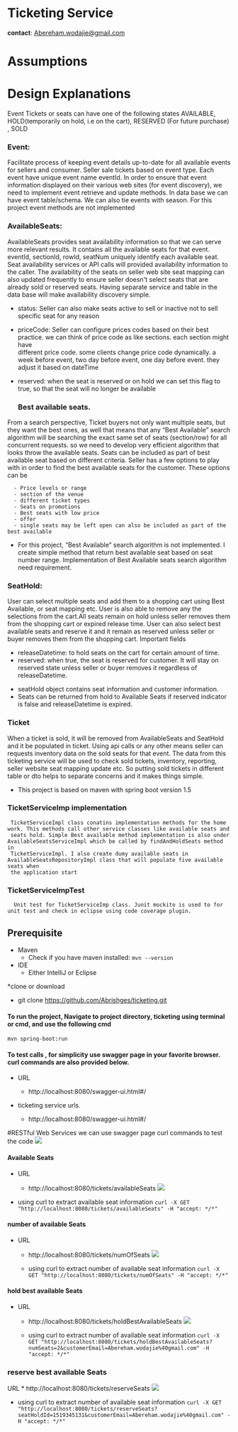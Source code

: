 # Ticketing Service
__contact__: Abereham.wodajie@gmail.com

# Assumptions

# Design Explanations
   Event Tickets or seats can have one of the following states 
      AVAILABLE, HOLD(temporarily on hold, i.e on the cart), RESERVED (For future purchase) , SOLD

   ### Event: 
Facilitate process of keeping event details up-to-date for all available events for sellers and consumer. Seller sale tickets based on event type.      Each event have unique event name eventId. In order to ensure that event information displayed on their various web sites (for event discovery), we need to implement event retrieve and update methods. In data base we can have event table/schema.  We can also tie events with season. For this project event methods are not implemented
    
  ### AvailableSeats:
AvailableSeats provides seat availability information so that we can serve more relevant results. It contains all the available seats for that event.
eventId, sectionId, rowId, seatNum uniquely identify each available seat. Seat availability services or API calls will provided availability information 
to the caller. The availability of the seats on seller web site seat mapping can also updated frequently to ensure seller doesn't select seats that are
already sold or reserved seats. Having separate service and table in the data base will make availability discovery simple. 
* status: 
    Seller can also make seats active to sell or inactive not to sell specific seat for any reason
* priceCode: 
    Seller can configure prices codes based on their best practice.  we can think of price code as like sections. each section might have    
    different price code. some clients change price code dynamically. a week before event, two day before event, one day before event. they adjust it
    based on dateTime
* reserved:
    when the seat is reserved or on hold we can set this flag to true, so that the seat will no longer be available
    
  ### Best available seats. 
From a search perspective, Ticket buyers not only want multiple seats, but they want the best ones, as well that means that any “Best Available” search algorithm will be searching the exact same set of seats (section/row) for all concurrent requests.  so we need to develop very efficient algorithm that looks throw the available seats. Seats can be included as part of best available seat based on different criteria. Seller has a few options to play with in order to find the best available seats for the customer. These options can be

 	  - Price levels or range 
      - section of the venue
	  - different ticket types
      - Seats on promotions 
	  - Best seats with low price
	  - offer 
	  - single seats may be left open can also be included as part of the best available 
   
   * For this project, “Best Available” search algorithm is not implemented. I create simple method that return best available seat based on seat number range. Implementation of Best Available seats search algorithm need requirement.  
  
 
 ### SeatHold: 
User can select multiple seats and add them to a shopping cart using Best Available, or seat mapping etc. User is also able to remove any the 
selections from the cart.All seats remain on hold unless seller removes them from the shopping cart or expired release time. User can also select
best available seats and reserve it and it remain as reserved unless seller or buyer removes them from the shopping cart.
Important fields 
  * releaseDatetime: 
        to hold seats on the cart for certain amount of time. 
  *  reserved:
        when true, the seat is reserved for customer. It will stay on reserved state unless seller or buyer removes it regardless of     
              releaseDatetime. 
  -  seatHold object contains seat information and customer information. 
  - Seats can be returned from hold to Available Seats if reserved indicator is false and releaseDatetime is expired. 
  
 ### Ticket  
When a ticket is sold, it will be removed from AvailableSeats and SeatHold and it be populated in ticket. Using api calls or any other means seller
can requests inventory data on the sold seats for that event. The data from this ticketing service will be used to check sold tickets, inventory, 
reporting, seller website seat mapping update etc. So putting sold tickets in different table or dto helps to separate concerns and it makes things
simple. 

* This project is based on maven with spring boot version 1.5

 ### TicketServiceImp implementation 
     TicketServiceImpl class conatins implementation methods for the home work. This methods call other service classes like available seats and 
     seats hold. Simple Best available method implementation is also under AvailableSeatsServiceImpl which be called by findAndHoldSeats method in
     TicketServiceImpl. I also create dumy available seats in AvailableSeatsRepositoryImpl class that will populate five available seats when
     the application start
     
 ### TicketServiceImpTest 
      Unit test for TicketServiceImp class. Junit mockito is used to for unit test and check in eclipse using code coverage plugin. 

## Prerequisite

* Maven
	* Check if you have maven installed: `mvn --version`
* IDE
	* Either IntelliJ or Eclipse

*clone or download
  * git clone https://github.com/Abrishges/ticketing.git
  
#### To run the project, Navigate to project directory, ticketing  using terminal or cmd, and use the following cmd

  `mvn spring-boot:run`

#### To test calls , for simplicity use swagger page in your favorite browser. curl commands are also provided below. 
* URL
    * http://localhost:8080/swagger-ui.html#/
    
* ticketing service urls. 
     * http://localhost:8080/swagger-ui.html#/
          


#RESTful Web Services
    we can use swagger page curl commands to test the code 
   ![](/doc/swagger/ticketing_controller.png) 
  #### Available Seats
  * URL
      * http://localhost:8080/tickets/availableSeats
  ![](/doc/swagger/available_seats.png) 

   * using curl to extract available seat information
     ```curl -X GET "http://localhost:8080/tickets/availableSeats" -H "accept: */*"```
   
  #### number of available Seats
  * URL
     * http://localhost:8080/tickets/numOfSeats
      ![](/doc/swagger/numOfSeats.png)
      
     * using curl to extract number of available seat information 
       ```curl -X GET "http://localhost:8080/tickets/numOfSeats" -H "accept: */*"```
  
  #### hold best available Seats
  * URL
     * http://localhost:8080/tickets/holdBestAvailableSeats
      ![](/doc/swagger/holdBestAvailableSeats.png)
      
     * using curl to extract number of available seat information 
       ```curl -X GET "http://localhost:8080/tickets/holdBestAvailableSeats?numSeats=2&customerEmail=Abereham.wodajie%40gmail.com" -H "accept: */*"```
       
 ### reserve best available Seats
 URL
     * http://localhost:8080/tickets/reserveSeats
       ![](/doc/swagger/reserveSeats.png)
         
   * using curl to extract number of available seat information 
   ```curl -X GET "http://localhost:8080/tickets/reserveSeats?seatHoldId=1519345131&customerEmail=Abereham.wodajie%40gmail.com" -H "accept: */*"```
           
          
     
